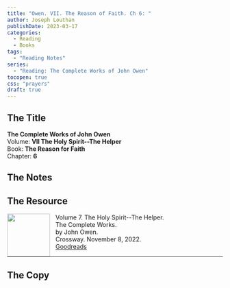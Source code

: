 ```yaml
---
title: "Owen. VII. The Reason of Faith. Ch 6: "
author: Joseph Louthan
publishDate: 2023-03-17
categories:
  - Reading
  - Books
tags:
  - "Reading Notes"
series:
  - "Reading: The Complete Works of John Owen"
tocopen: true
css: "prayers"
draft: true
---
```


## The Title

**The Complete Works of John Owen**  
Volume: **VII The Holy Spirit--The Helper**  
Book: **The Reason for Faith**  
Chapter: **6**

## The Notes

## The Resource

<p style="clear:both;">

<img src="https://theologic.us/images/resources/book-owen-tcw-07-the-helper.jpg" align="left" width="100" style="padding-right: 10px" />  Volume 7. The Holy Spirit--The Helper.  
The Complete Works.  
by John Owen.  
Crossway. November 8, 2022.   
[Goodreads](https://www.goodreads.com/book/show/60354441-the-holy-spirit?from_search=true&from_srp=true&qid=nA4DypqmnH&rank=9)

<p style="clear:both;">

---

## The Copy

